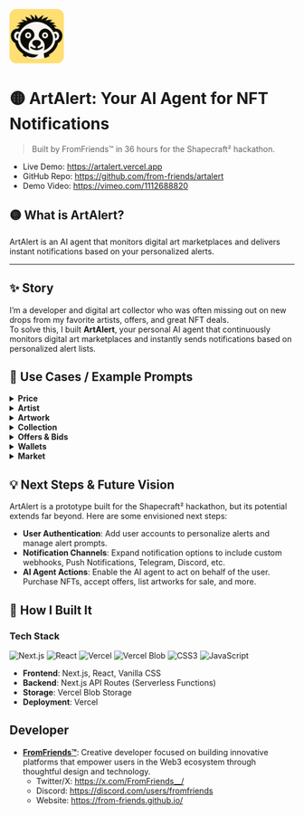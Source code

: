 ![artalert-logo](public/artalert-logo.png)

# 🟡 ArtAlert: Your AI Agent for NFT Notifications
> Built by FromFriends™ in 36 hours for the Shapecraft² hackathon.

- Live Demo: https://artalert.vercel.app
- GitHub Repo: https://github.com/from-friends/artalert
- Demo Video: https://vimeo.com/1112688820

## 🟡 What is ArtAlert?

ArtAlert is an AI agent that monitors digital art marketplaces and delivers instant notifications based on your personalized alerts.

---

## ✨ Story

I’m a developer and digital art collector who was often missing out on new drops from my favorite artists, offers, and great NFT deals.  
To solve this, I built **ArtAlert**, your personal AI agent that continuously monitors digital art marketplaces and instantly sends notifications based on personalized alert lists.

## 🔔 Use Cases / Example Prompts

<details>
<summary><strong>Price</strong></summary>

- Floor drops 10%  
- Price below target  
- Floor up 20% in a week  
- Price crosses avg  

</details>

<details>
<summary><strong>Artist</strong></summary>

- New drop  
- Artwork burned/delisted  
- New series  

</details>

<details>
<summary><strong>Artwork</strong></summary>

- New offer  
- Listed for sale  
- Sold to top collector  
- Transferred  

</details>

<details>
<summary><strong>Collection</strong></summary>

- Volume spike  
- Holder change  
- Royalty change  
- Whale buying  

</details>

<details>
<summary><strong>Offers & Bids</strong></summary>

- Offer near/above ask  
- You got outbid  
- Bidding war  

</details>

<details>
<summary><strong>Wallets</strong></summary>

- Whale buys/sells  
- New listings  
- Floor sweep  

</details>

<details>
<summary><strong>Market</strong></summary>

- Metadata reveal  
- New marketplace support  
- Verified collection  
- Airdrop/reward  

</details>

## 💡 Next Steps & Future Vision

ArtAlert is a prototype built for the Shapecraft² hackathon, but its potential extends far beyond. Here are some envisioned next steps:

- **User Authentication**: Add user accounts to personalize alerts and manage alert prompts.
- **Notification Channels**: Expand notification options to include custom webhooks, Push Notifications, Telegram, Discord, etc.
- **AI Agent Actions**: Enable the AI agent to act on behalf of the user. Purchase NFTs, accept offers, list artworks for sale, and more.
  
## 🚀 How I Built It

### Tech Stack

![Next.js](https://img.shields.io/badge/Next.js-14-black?style=for-the-badge&logo=next.js)
![React](https://img.shields.io/badge/React-18-blue?style=for-the-badge&logo=react)
![Vercel](https://img.shields.io/badge/Deployed%20on-Vercel-black?style=for-the-badge&logo=vercel)
![Vercel Blob](https://img.shields.io/badge/Vercel%20Blob-000000?style=for-the-badge&logo=vercel)
![CSS3](https://img.shields.io/badge/CSS3-1572B6?style=for-the-badge&logo=css3&logoColor=white)
![JavaScript](https://img.shields.io/badge/JavaScript-F7DF1E?style=for-the-badge&logo=javascript&logoColor=black)

- **Frontend**: Next.js, React, Vanilla CSS
- **Backend**: Next.js API Routes (Serverless Functions)
- **Storage**: Vercel Blob Storage
- **Deployment**: Vercel

## Developer

- **[FromFriends™](https://from-friends.github.io/)**: Creative developer focused on building innovative platforms that empower users in the Web3 ecosystem through thoughtful design and technology.
  - Twitter/X: https://x.com/FromFriends__/
  - Discord: https://discord.com/users/fromfriends
  - Website: https://from-friends.github.io/
